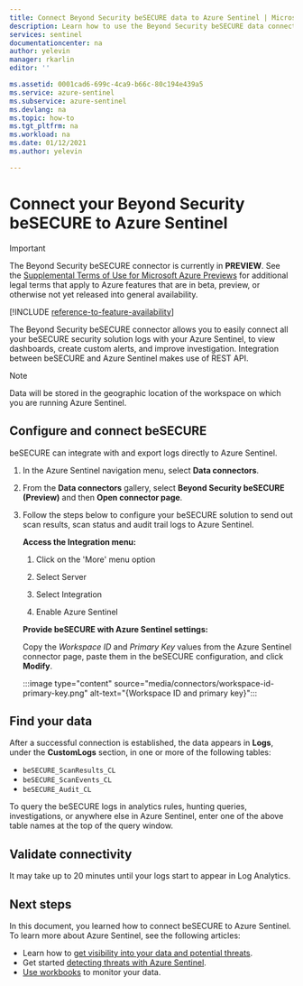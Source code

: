 ```yaml
---
title: Connect Beyond Security beSECURE data to Azure Sentinel | Microsoft Docs
description: Learn how to use the Beyond Security beSECURE data connector to pull beSECURE logs into Azure Sentinel. View beSECURE data in workbooks, create alerts, and improve investigation.
services: sentinel
documentationcenter: na
author: yelevin
manager: rkarlin
editor: ''

ms.assetid: 0001cad6-699c-4ca9-b66c-80c194e439a5
ms.service: azure-sentinel
ms.subservice: azure-sentinel
ms.devlang: na
ms.topic: how-to
ms.tgt_pltfrm: na
ms.workload: na
ms.date: 01/12/2021
ms.author: yelevin

---
```


# Connect your Beyond Security beSECURE to Azure Sentinel

> [!IMPORTANT]
> The Beyond Security beSECURE connector is currently in **PREVIEW**. See the [Supplemental Terms of Use for Microsoft Azure Previews](https://azure.microsoft.com/support/legal/preview-supplemental-terms/) for additional legal terms that apply to Azure features that are in beta, preview, or otherwise not yet released into general availability.

[!INCLUDE [reference-to-feature-availability](includes/reference-to-feature-availability.md)]

The Beyond Security beSECURE connector allows you to easily connect all your beSECURE security solution logs with your Azure Sentinel, to view dashboards, create custom alerts, and improve investigation. Integration between beSECURE and Azure Sentinel makes use of REST API.

> [!NOTE]
> Data will be stored in the geographic location of the workspace on which you are running Azure Sentinel.

## Configure and connect beSECURE

beSECURE can integrate with and export logs directly to Azure Sentinel.

1. In the Azure Sentinel navigation menu, select **Data connectors**.

1. From the **Data connectors** gallery, select **Beyond Security beSECURE (Preview)** and then **Open connector page**.

1. Follow the steps below to configure your beSECURE solution to send out scan results, scan status and audit trail logs to Azure Sentinel.

    **Access the Integration menu:**
    1. Click on the 'More' menu option

    1. Select Server

    1. Select Integration

    1. Enable Azure Sentinel

    **Provide beSECURE with Azure Sentinel settings:**

      Copy the *Workspace ID* and *Primary Key* values from the Azure Sentinel connector page, paste them in the beSECURE configuration, and click **Modify**.
      
      :::image type="content" source="media/connectors/workspace-id-primary-key.png" alt-text="{Workspace ID and primary key}":::

## Find your data

After a successful connection is established, the data appears in **Logs**, under the **CustomLogs** section, in one or more of the following tables:
  - `beSECURE_ScanResults_CL`
  - `beSECURE_ScanEvents_CL`
  - `beSECURE_Audit_CL`

To query the beSECURE logs in analytics rules, hunting queries, investigations, or anywhere else in Azure Sentinel, enter one of the above table names at the top of the query window.

## Validate connectivity
It may take up to 20 minutes until your logs start to appear in Log Analytics.

## Next steps
In this document, you learned how to connect beSECURE to Azure Sentinel. To learn more about Azure Sentinel, see the following articles:
- Learn how to [get visibility into your data and potential threats](quickstart-get-visibility.md).
- Get started [detecting threats with Azure Sentinel](tutorial-detect-threats-built-in.md).
- [Use workbooks](tutorial-monitor-your-data.md) to monitor your data.
